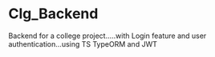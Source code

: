# Clg_Backend
Backend for a college project.....with Login feature and user authentication...using TS TypeORM and JWT
